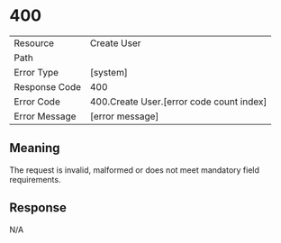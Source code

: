 # 400

|                                       |                                                 |
| ------------------------------------- | ----------------------------------------------- |
| Resource                              | Create User                                         |
| Path                                  |                                            |
| Error Type                            | [system]                                       |
| Response Code                         | 400                                              |
| Error Code                            | 400.Create User.[error code count index]                                     |
| Error Message                         | [error message] |

## Meaning
The request is invalid, malformed or does not meet mandatory field requirements.

## Response


N/A

